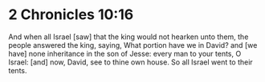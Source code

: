 # 2 Chronicles 10:16

And when all Israel [saw] that the king would not hearken unto them, the people answered the king, saying, What portion have we in David? and [we have] none inheritance in the son of Jesse: every man to your tents, O Israel: [and] now, David, see to thine own house. So all Israel went to their tents.